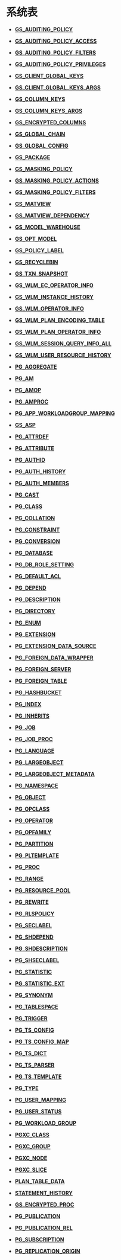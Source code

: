 # 系统表<a name="ZH-CN_TOPIC_0289900034"></a>

-   **[GS\_AUDITING\_POLICY](GS_AUDITING_POLICY.md)**  

-   **[GS\_AUDITING\_POLICY\_ACCESS](GS_AUDITING_POLICY_ACCESS.md)**  

-   **[GS\_AUDITING\_POLICY\_FILTERS](GS_AUDITING_POLICY_FILTERS.md)**  

-   **[GS\_AUDITING\_POLICY\_PRIVILEGES](GS_AUDITING_POLICY_PRIVILEGES.md)**  

-   **[GS\_CLIENT\_GLOBAL\_KEYS](GS_CLIENT_GLOBAL_KEYS.md)**  

-   **[GS\_CLIENT\_GLOBAL\_KEYS\_ARGS](GS_CLIENT_GLOBAL_KEYS_ARGS.md)**  

-   **[GS\_COLUMN\_KEYS](GS_COLUMN_KEYS.md)**  

-   **[GS\_COLUMN\_KEYS\_ARGS](GS_COLUMN_KEYS_ARGS.md)**  

-   **[GS\_ENCRYPTED\_COLUMNS](GS_ENCRYPTED_COLUMNS.md)**  

-   **[GS\_GLOBAL\_CHAIN](GS_GLOBAL_CHAIN.md)**  

-   **[GS\_GLOBAL\_CONFIG](GS_GLOBAL_CONFIG.md)**  

-   **[GS\_PACKAGE](GS_PACKAGE.md)**  

-   **[GS\_MASKING\_POLICY](GS_MASKING_POLICY.md)**  

-   **[GS\_MASKING\_POLICY\_ACTIONS](GS_MASKING_POLICY_ACTIONS.md)**  

-   **[GS\_MASKING\_POLICY\_FILTERS](GS_MASKING_POLICY_FILTERS.md)**  

-   **[GS\_MATVIEW](GS_MATVIEW.md)**  

-   **[GS\_MATVIEW\_DEPENDENCY](GS_MATVIEW_DEPENDENCY.md)**  

-   **[GS\_MODEL\_WAREHOUSE](GS_MODEL_WAREHOUSE.md)**  

-   **[GS\_OPT\_MODEL](GS_OPT_MODEL.md)**  

-   **[GS\_POLICY\_LABEL](GS_POLICY_LABEL.md)**  

-   **[GS\_RECYCLEBIN](GS_RECYCLEBIN.md)**  

-   **[GS\_TXN\_SNAPSHOT](GS_TXN_SNAPSHOT.md)**  

-   **[GS\_WLM\_EC\_OPERATOR\_INFO](GS_WLM_EC_OPERATOR_INFO.md)**  

-   **[GS\_WLM\_INSTANCE\_HISTORY](GS_WLM_INSTANCE_HISTORY.md)**  

-   **[GS\_WLM\_OPERATOR\_INFO](GS_WLM_OPERATOR_INFO.md)**  

-   **[GS\_WLM\_PLAN\_ENCODING\_TABLE](GS_WLM_PLAN_ENCODING_TABLE.md)**  

-   **[GS\_WLM\_PLAN\_OPERATOR\_INFO](GS_WLM_PLAN_OPERATOR_INFO.md)**  

-   **[GS\_WLM\_SESSION\_QUERY\_INFO\_ALL](GS_WLM_SESSION_QUERY_INFO_ALL.md)**  

-   **[GS\_WLM\_USER\_RESOURCE\_HISTORY](GS_WLM_USER_RESOURCE_HISTORY.md)**  

-   **[PG\_AGGREGATE](PG_AGGREGATE.md)**  

-   **[PG\_AM](PG_AM.md)**  

-   **[PG\_AMOP](PG_AMOP.md)**  

-   **[PG\_AMPROC](PG_AMPROC.md)**  

-   **[PG\_APP\_WORKLOADGROUP\_MAPPING](PG_APP_WORKLOADGROUP_MAPPING.md)**  

-   **[GS\_ASP](GS_ASP.md)**  

-   **[PG\_ATTRDEF](PG_ATTRDEF.md)**  

-   **[PG\_ATTRIBUTE](PG_ATTRIBUTE.md)**  

-   **[PG\_AUTHID](PG_AUTHID.md)**  

-   **[PG\_AUTH\_HISTORY](PG_AUTH_HISTORY.md)**  

-   **[PG\_AUTH\_MEMBERS](PG_AUTH_MEMBERS.md)**  

-   **[PG\_CAST](PG_CAST.md)**  

-   **[PG\_CLASS](PG_CLASS.md)**  

-   **[PG\_COLLATION](PG_COLLATION.md)**  

-   **[PG\_CONSTRAINT](PG_CONSTRAINT.md)**  

-   **[PG\_CONVERSION](PG_CONVERSION.md)**  

-   **[PG\_DATABASE](PG_DATABASE.md)**  

-   **[PG\_DB\_ROLE\_SETTING](PG_DB_ROLE_SETTING.md)**  

-   **[PG\_DEFAULT\_ACL](PG_DEFAULT_ACL.md)**  

-   **[PG\_DEPEND](PG_DEPEND.md)**  

-   **[PG\_DESCRIPTION](PG_DESCRIPTION.md)**  

-   **[PG\_DIRECTORY](PG_DIRECTORY.md)**  

-   **[PG\_ENUM](PG_ENUM.md)**  

-   **[PG\_EXTENSION](PG_EXTENSION.md)**  

-   **[PG\_EXTENSION\_DATA\_SOURCE](PG_EXTENSION_DATA_SOURCE.md)**  

-   **[PG\_FOREIGN\_DATA\_WRAPPER](PG_FOREIGN_DATA_WRAPPER.md)**  

-   **[PG\_FOREIGN\_SERVER](PG_FOREIGN_SERVER.md)**  

-   **[PG\_FOREIGN\_TABLE](PG_FOREIGN_TABLE.md)**  

-   **[PG\_HASHBUCKET](PG_HASHBUCKET.md)**  

-   **[PG\_INDEX](PG_INDEX.md)**  

-   **[PG\_INHERITS](PG_INHERITS.md)**  

-   **[PG\_JOB](PG_JOB.md)**  

-   **[PG\_JOB\_PROC](PG_JOB_PROC.md)**  

-   **[PG\_LANGUAGE](PG_LANGUAGE.md)**  

-   **[PG\_LARGEOBJECT](PG_LARGEOBJECT.md)**  

-   **[PG\_LARGEOBJECT\_METADATA](PG_LARGEOBJECT_METADATA.md)**  

-   **[PG\_NAMESPACE](PG_NAMESPACE.md)**  

-   **[PG\_OBJECT](PG_OBJECT.md)**  

-   **[PG\_OPCLASS](PG_OPCLASS.md)**  

-   **[PG\_OPERATOR](PG_OPERATOR.md)**  

-   **[PG\_OPFAMILY](PG_OPFAMILY.md)**  

-   **[PG\_PARTITION](PG_PARTITION.md)**  

-   **[PG\_PLTEMPLATE](PG_PLTEMPLATE.md)**  

-   **[PG\_PROC](PG_PROC.md)**  

-   **[PG\_RANGE](PG_RANGE.md)**  

-   **[PG\_RESOURCE\_POOL](PG_RESOURCE_POOL.md)**  

-   **[PG\_REWRITE](PG_REWRITE.md)**  

-   **[PG\_RLSPOLICY](PG_RLSPOLICY.md)**  

-   **[PG\_SECLABEL](PG_SECLABEL.md)**  

-   **[PG\_SHDEPEND](PG_SHDEPEND.md)**  

-   **[PG\_SHDESCRIPTION](PG_SHDESCRIPTION.md)**  

-   **[PG\_SHSECLABEL](PG_SHSECLABEL.md)**  

-   **[PG\_STATISTIC](PG_STATISTIC.md)**  

-   **[PG\_STATISTIC\_EXT](PG_STATISTIC_EXT.md)**  

-   **[PG\_SYNONYM](PG_SYNONYM.md)**  

-   **[PG\_TABLESPACE](PG_TABLESPACE.md)**  

-   **[PG\_TRIGGER](PG_TRIGGER.md)**  

-   **[PG\_TS\_CONFIG](PG_TS_CONFIG.md)**  

-   **[PG\_TS\_CONFIG\_MAP](PG_TS_CONFIG_MAP.md)**  

-   **[PG\_TS\_DICT](PG_TS_DICT.md)**  

-   **[PG\_TS\_PARSER](PG_TS_PARSER.md)**  

-   **[PG\_TS\_TEMPLATE](PG_TS_TEMPLATE.md)**  

-   **[PG\_TYPE](PG_TYPE.md)**  

-   **[PG\_USER\_MAPPING](PG_USER_MAPPING.md)**  

-   **[PG\_USER\_STATUS](PG_USER_STATUS.md)**  

-   **[PG\_WORKLOAD\_GROUP](PG_WORKLOAD_GROUP.md)**  

-   **[PGXC\_CLASS](PGXC_CLASS.md)**  

-   **[PGXC\_GROUP](PGXC_GROUP.md)**  

-   **[PGXC\_NODE](PGXC_NODE.md)**  

-   **[PGXC\_SLICE](PGXC_SLICE.md)**  

-   **[PLAN\_TABLE\_DATA](PLAN_TABLE_DATA.md)**  

-   **[STATEMENT\_HISTORY](STATEMENT_HISTORY.md)**  

-   **[GS\_ENCRYPTED\_PROC](GS_ENCRYPTED_PROC.md)**  

-   **[PG_PUBLICATION](PG_PUBLICATION.md)**  

-   **[PG_PUBLICATION_REL](PG_PUBLICATION_REL.md)**  

-   **[PG_SUBSCRIPTION](PG_SUBSCRIPTION.md)**  

-   **[PG_REPLICATION_ORIGIN](PG_REPLICATION_ORIGIN.md)**  

